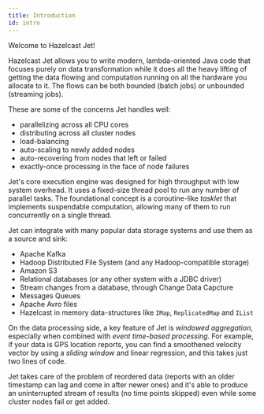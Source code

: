 ```yaml
---
title: Introduction
id: intro
---
```


Welcome to Hazelcast Jet!

Hazelcast Jet allows you to write modern, lambda-oriented Java code
that focuses purely on data transformation while it does all the heavy
lifting of getting the data flowing and computation running on all the
hardware you allocate to it. The flows can be both bounded (batch jobs)
or unbounded (streaming jobs).

These are some of the concerns Jet handles well:

- parallelizing across all CPU cores
- distributing across all cluster nodes
- load-balancing
- auto-scaling to newly added nodes
- auto-recovering from nodes that left or failed
- exactly-once processing in the face of node failures

Jet's core execution engine was designed for high throughput with low
system overhead. It uses a fixed-size thread pool to run any number of
parallel tasks. The foundational concept is a coroutine-like _tasklet_
that implements suspendable computation, allowing many of them to run
concurrently on a single thread.

Jet can integrate with many popular data storage systems and use them as
a source and sink:

- Apache Kafka
- Hadoop Distributed File System (and any Hadoop-compatible storage)
- Amazon S3
- Relational databases (or any other system with a JDBC driver)
- Stream changes from a database, through Change Data Capcture
- Messages Queues
- Apache Avro files
- Hazelcast in memory data-structures like `IMap`, `ReplicatedMap`
and `IList`

On the data processing side, a key feature of Jet is _windowed
aggregation_, especially when combined with _event time-based
processing_. For example, if your data is GPS location reports, you
can find a smoothened velocity vector by using a _sliding window_ and
linear regression, and this takes just two lines of code.

Jet takes care of the problem of reordered data (reports with an older
timestamp can lag and come in after newer ones) and it's able to produce
an uninterrupted stream of results (no time points skipped) even while
some cluster nodes fail or get added.

